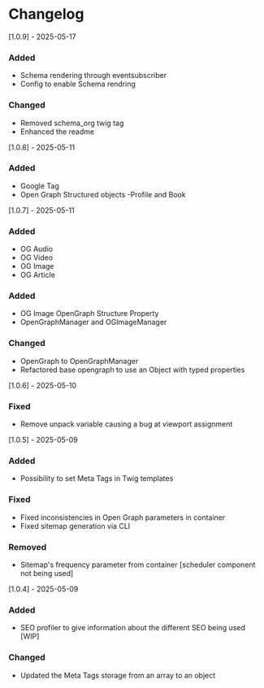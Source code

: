 # Changelog

[1.0.9] - 2025-05-17
### Added
- Schema rendering through eventsubscriber
- Config to enable Schema rendring

### Changed
- Removed schema_org twig tag
- Enhanced the readme

[1.0.8] - 2025-05-11
### Added
- Google Tag
- Open Graph Structured objects -Profile and Book

[1.0.7] - 2025-05-11
### Added
- OG Audio
- OG Video
- OG Image
- OG Article

### Added 
-   OG Image OpenGraph Structure Property
-   OpenGraphManager and OGImageManager

### Changed
- OpenGraph to OpenGraphManager
- Refactored base opengraph to use an Object with typed properties

[1.0.6] - 2025-05-10
### Fixed
- Remove unpack variable causing a bug at viewport assignment

[1.0.5] - 2025-05-09

### Added 
-   Possibility to set Meta Tags in Twig templates

### Fixed 
-   Fixed inconsistencies in Open Graph parameters in container
  - Fixed sitemap generation via CLI

### Removed
- Sitemap's frequency parameter from container [scheduler component not being used]

[1.0.4] - 2025-05-09

### Added
-   SEO profiler to give information about the different SEO being used [WIP]

### Changed

-   Updated the Meta Tags storage from an array to an object
